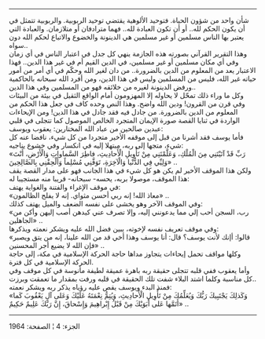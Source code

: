 ------------------------------------------------------------------------

شأن واحد من شؤون الحياة. فتوحيد الألوهية يقتضي توحيد الربوبية. والربوبية
تتمثل في أن يكون الحكم لله.. أو أن تكون العبادة لله.. فهما مترادفان أو
متلازمان. والعبادة التي يعتبر بها الناس مسلمين أو غير مسلمين هي الدينونة
والخضوع والاتباع لحكم الله دون سواه..  
وهذا التقرير القرآني بصورته هذه الجازمة ينهي كل جدل في اعتبار الناس في
أي زمان وفي أي مكان مسلمين أو غير مسلمين، في الدين القيم أم في غير هذا
الدين.. فهذا الاعتبار يعد من المعلوم من الدين بالضرورة.. من دان لغير
الله وحكّم في أي أمر من أمور حياته غير الله، فليس من المسلمين وليس في هذا
الدين، ومن أفرد الله سبحانه بالحاكمية ورفض الدينونة لغيره من خلائقه فهو
من المسلمين وفي هذا الدين..  
وكل ما وراء ذلك تمحّل لا يحاوله إلا المهزومون أمام الواقع الثقيل في بيئة
من البيئات وفي قرن من القرون! ودين الله واضح. وهذا النص وحده كاف في جعل
هذا الحكم من المعلوم من الدين بالضرورة. من جادل فيه فقد جادل في هذا
الدين! ومن الإيحاءات الواردة في ثنايا القصة صورة الإيمان المتجرد الخالص
الموصول كما تتجلى في قلبي عبدين صالحين من عباد الله المختارين: يعقوب
ويوسف:  
فأما يوسف فقد أشرنا من قبل إلى موقفه الأخير متجردا من كل شيء، نافضا عنه
كل شيء، متجها إلى ربه، مبتهلا إليه في انكسار وفي خشوع يناجيه:  
«رَبِّ قَدْ آتَيْتَنِي مِنَ الْمُلْكِ، وَعَلَّمْتَنِي مِنْ تَأْوِيلِ الْأَحادِيثِ، فاطِرَ السَّماواتِ وَالْأَرْضِ،
أَنْتَ وَلِيِّي فِي الدُّنْيا وَالْآخِرَةِ، تَوَفَّنِي مُسْلِماً وَأَلْحِقْنِي بِالصَّالِحِينَ» ..  
ولكن هذا الموقف الأخير لم يكن هو كل شيء في هذا الجانب فهو على مدار القصة
يقف هذا الموقف، موصولا بربه، يحسه- سبحانه- قريبا منه مستجيبا له:  
في موقف الإغراء والفتنة والغواية يهتف:  
«معاذ الله! إنه ربي أحسن مثواي. إنه لا يفلح الظالمون» ..  
وفي الموقف الآخر وهو يخشى على نفسه الضعف والميل يهتف كذلك:  
«رب، السجن أحب إلي مما يدعونني إليه، وإلا تصرف عني كيدهن أصب إليهن وأكن
من الجاهلين» ..  
وفي موقف تعريف نفسه لإخوته، يبين فضل الله عليه ويشكر نعمته ويذكرها:  
«قالوا: أإنك لأنت يوسف؟ قال: أنا يوسف وهذا أخي قد من الله علينا، إنه من
يتق ويصبر فإن الله لا يضيع أجر المحسنين» ..  
وكلها مواقف تحمل إيحاءات يتجاوز مداها حاجة الحركة الإسلامية في مكة، إلى
حاجة الحركة الإسلامية في كل فترة.  
وأما يعقوب ففي قلبه تتجلى حقيقة ربه باهرة عميقة لطيفة مأنوسة في كل موقف
وفي كل مناسبة وكلما اشتد البلاء شفت تلك الحقيقة في قلبه ورفت بمقدار ما
تعمقت وبرزت..  
فمنذ البدء ويوسف يقص عليه رؤياه يذكر ربه ويشكر نعمته:  
«وَكَذلِكَ يَجْتَبِيكَ رَبُّكَ وَيُعَلِّمُكَ مِنْ تَأْوِيلِ الْأَحادِيثِ، وَيُتِمُّ نِعْمَتَهُ عَلَيْكَ وَعَلى آلِ
يَعْقُوبَ كَما أَتَمَّها عَلى أَبَوَيْكَ مِنْ قَبْلُ إِبْراهِيمَ وَإِسْحاقَ، إِنَّ رَبَّكَ عَلِيمٌ حَكِيمٌ» ..

------------------------------------------------------------------------

الجزء: 4 ¦ الصفحة: 1964
